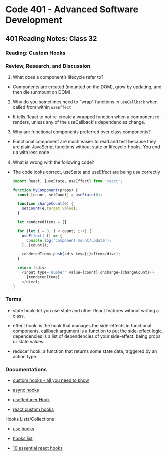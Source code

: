 # Code 401 - Advanced Software Development

## 401 Reading Notes: Class 32

### Reading: Custom Hooks

### Review, Research, and Discussion

1. What does a component’s lifecycle refer to?

  - Components are created (mounted on the DOM), grow by updating, and then die (unmount on DOM).

2. Why do you sometimes need to "wrap" functions in `useCallback` when called from within `useEffect`

  - It tells React to not re-create a wrapped function when a component re-renders, unless any of the useCallback's dependencies change.

3. Why are functional components preferred over class components?

  - Functional component are much easier to read and test because they are plain JavaScript functions without state or lifecycle-hooks. You end up with less code. 

4. What is wrong with the following code?

  - The code looks correct, useState and useEffect are being use correctly
    ```javascript
    import React, {useState, useEffect} from 'react';

    function MyComponent(props) {
      const [count, setCount] = useState(0);

      function changeCount(e) {
        setCount(e.target.value);
      }

      let renderedItems = []

      for (let i = 0; i < count; i++) {
        useEffect( () => {
          console.log('component mount/update');
        }, [count]);

        renderedItems.push(<div key={i}>Item</div>);
      }

      return (<div>
        <input type='number' value={count} onChange={changeCount}/>
          {renderedItems}
        </div>);
    }
    ```
### Terms

- state hook: let you use state and other React features without writing a class.

- effect hook: is the hook that manages the side-effects in functional components. callback argument is a function to put the side-effect logic. dependencies is a list of dependencies of your side-effect: being props or state values.

- reducer hook: a function that returns some state data, triggered by an action type.

### Documentations

- [custom hooks - all you need to know](https://www.telerik.com/kendo-react-ui/react-hooks-guide/#toc-custom-react-hooks)

- [async hooks](https://dev.to/vinodchauhan7/react-hooks-with-async-await-1n9g)

- [useReducer Hook](https://reactjs.org/docs/hooks-reference.html#usereducer)

- [react custom hooks](https://reactjs.org/docs/hooks-custom.html)

Hooks Lists/Collections

- [use hooks](https://usehooks.com/)

- [hooks list](https://github.com/rehooks/awesome-react-hooks)

- [10 essential react hooks](https://blog.bitsrc.io/10-react-custom-hooks-you-should-have-in-your-toolbox-aa27d3f5564d)

